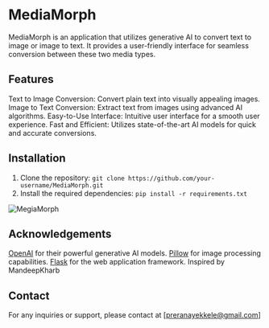 # MediaMorph

MediaMorph is an application that utilizes generative AI to convert text to image or image to text. It provides a user-friendly interface for seamless conversion between these two media types.

## Features

Text to Image Conversion: Convert plain text into visually appealing images.
Image to Text Conversion: Extract text from images using advanced AI algorithms.
Easy-to-Use Interface: Intuitive user interface for a smooth user experience.
Fast and Efficient: Utilizes state-of-the-art AI models for quick and accurate conversions.

## Installation

1. Clone the repository: `git clone https://github.com/your-username/MediaMorph.git`
2. Install the required dependencies: `pip install -r requirements.txt`

![MegiaMorph]()


## Acknowledgements

[OpenAI](https://openai.com/) for their powerful generative AI models.
[Pillow](https://python-pillow.org/) for image processing capabilities.
[Flask](https://flask.palletsprojects.com/) for the web application framework.
Inspired by MandeepKharb 

## Contact

For any inquiries or support, please contact at [preranayekkele@gmail.com]
